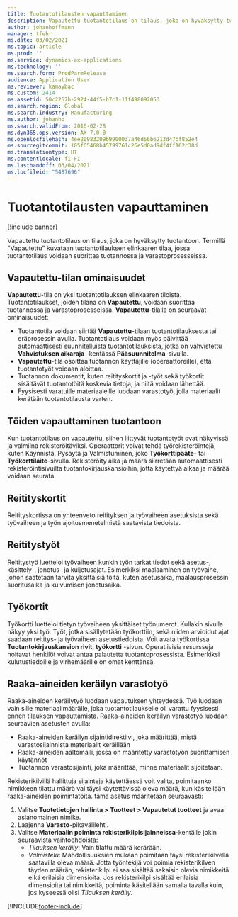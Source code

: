 ```yaml
---
title: Tuotantotilausten vapauttaminen
description: Vapautettu tuotantotilaus on tilaus, joka on hyväksytty tuotantoon. Termillä "Vapautettu" kuvataan tuotantotilauksen elinkaaren tilaa, jossa tuotantotilaus voidaan suorittaa tuotannossa ja varastoprosesseissa.
author: johanhoffmann
manager: tfehr
ms.date: 03/02/2021
ms.topic: article
ms.prod: ''
ms.service: dynamics-ax-applications
ms.technology: ''
ms.search.form: ProdParmRelease
audience: Application User
ms.reviewer: kamaybac
ms.custom: 2414
ms.assetid: 50c2257b-2924-44f5-b7c1-11f498092053
ms.search.region: Global
ms.search.industry: Manufacturing
ms.author: johanho
ms.search.validFrom: 2016-02-28
ms.dyn365.ops.version: AX 7.0.0
ms.openlocfilehash: 4ee20983209b9900037a46d56b6213d47bf852e4
ms.sourcegitcommit: 105f65468b45799761c26e5d0ad9df4ff162c38d
ms.translationtype: HT
ms.contentlocale: fi-FI
ms.lasthandoff: 03/04/2021
ms.locfileid: "5487696"
---
```

# <a name="release-production-orders"></a>Tuotantotilausten vapauttaminen

[!include [banner](../includes/banner.md)]

Vapautettu tuotantotilaus on tilaus, joka on hyväksytty tuotantoon. Termillä "Vapautettu" kuvataan tuotantotilauksen elinkaaren tilaa, jossa tuotantotilaus voidaan suorittaa tuotannossa ja varastoprosesseissa.

## <a name="characteristics-of-the-released-state"></a>Vapautettu-tilan ominaisuudet

**Vapautettu**-tila on yksi tuotantotilauksen elinkaaren tiloista. Tuotantotilaukset, joiden tilana on **Vapautettu**, voidaan suorittaa tuotannossa ja varastoprosesseissa. **Vapautettu**-tilalla on seuraavat ominaisuudet:

- Tuotantotila voidaan siirtää **Vapautettu**-tilaan tuotantotilauksesta tai eräprosessin avulla. Tuotantotilaus voidaan myös päivittää automaattisesti suunnitelluista tuotantotilauksista, jotka on vahvistettu **Vahvistuksen aikaraja** -kentässä **Pääsuunnitelma**-sivulla.
- **Vapautettu**-tila osoittaa tuotannon käyttäjille (operaattoreille), että tuotantotyöt voidaan aloittaa.
- Tuotannon dokumentit, kuten reitityskortit ja -työt sekä työkortit sisältävät tuotantotöitä koskevia tietoja, ja niitä voidaan lähettää.
- Fyysisesti varatuille materiaaleille luodaan varastotyö, jolla materiaalit kerätään tuotantotilausta varten.

## <a name="releasing-jobs-to-the-shop-floor"></a>Töiden vapauttaminen tuotantoon

Kun tuotantotilaus on vapautettu, siihen liittyvät tuotantotyöt ovat näkyvissä ja valmiina rekisteröitäviksi. Operaattorit voivat tehdä työrekisteröintejä, kuten Käynnistä, Pysäytä ja Valmistuminen, joko **Työkorttipääte**- tai **Työkorttilaite**-sivulla. Rekisteröity aika ja määrä siirretään automaattisesti rekisteröintisivuilta tuotantokirjauskansioihin, jotta käytettyä aikaa ja määrää voidaan seurata.

## <a name="route-cards"></a>Reitityskortit

Reitityskortissa on yhteenveto reitityksen ja työvaiheen asetuksista sekä työvaiheen ja työn ajoitusmenetelmistä saatavista tiedoista.

## <a name="route-jobs"></a>Reititystyöt

Reititystyö luetteloi työvaiheen kunkin työn tarkat tiedot sekä asetus-, käsittely-, jonotus- ja kuljetusajat. Esimerkiksi maalaaminen on työvaihe, johon saatetaan tarvita yksittäisiä töitä, kuten asetusaika, maalausprosessin suoritusaika ja kuivumisen jonotusaika.

## <a name="job-cards"></a>Työkortit

Työkortti luetteloi tietyn työvaiheen yksittäiset työnumerot. Kullakin sivulla näkyy yksi työ. Työt, jotka sisällytetään työkorttiin, sekä niiden arvioidut ajat saadaan reititys- ja työvaiheen asetustiedoista. Voit avata työkortissa **Tuotantokirjauskansion rivit**, **työkortti** -sivun. Operatiivisia resursseja hoitavat henkilöt voivat antaa palautetta tuotantoprosessista. Esimerkiksi kulutustiedoille ja virhemäärille on omat kenttänsä.

## <a name="warehouse-work-for-raw-material-picking"></a>Raaka-aineiden keräilyn varastotyö

Raaka-aineiden keräilytyö luodaan vapautuksen yhteydessä. Työ luodaan vain sille materiaalimäärälle, joka tuotantotilaukselle oli varattu fyysisesti ennen tilauksen vapauttamista. Raaka-aineiden keräilyn varastotyö luodaan seuraavien asetusten avulla:

- Raaka-aineiden keräilyn sijaintidirektiivi, joka määrittää, mistä varastosijainnista materiaalit keräillään
- Raaka-aineiden aaltomalli, jossa on määritetty varastotyön suorittamisen käytännöt
- Tuotannon varastosijainti, joka määrittää, minne materiaalit sijoitetaan.

Rekisterikilvillä hallittuja sijainteja käytettäessä voit valita, poimitaanko nimikkeen tilattu määrä vai täysi käytettävissä oleva määrä, kun käsitellään raaka-aineiden poimintatöitä. tämä asetus määritetään seuraavasti:

1. Valitse **Tuotetietojen hallinta \> Tuotteet \> Vapautetut tuotteet** ja avaa asianomainen nimike.
1. Laajenna **Varasto**-pikavälilehti.
1. Valitse **Materiaalin poiminta rekisterikilpisijainneissa**-kentälle jokin seuraavista vaihtoehdoista:
    - *Tilauksen keräily*: Vain tilattu määrä kerärään.
    - *Valmistelu*: Mahdollisuuksien mukaan poimitaan täysi rekisterikilvellä saatavilla oleva määrä. Jotta työntekijä voi poimia rekisterikilven täyden määrän, rekisterikilpi ei saa sisältää sekaisin olevia nimikkeitä eikä erilaisia dimensioita. Jos rekisterikilpi sisältää erilaisia dimensioita tai nimikkeitä, poiminta käsitellään samalla tavalla kuin, jos kyseessä olisi *Tilauksen keräily*.

[!INCLUDE[footer-include](../../includes/footer-banner.md)]